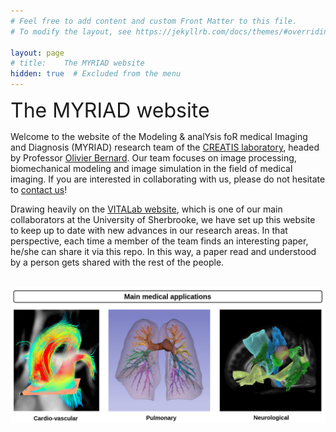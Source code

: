 ```yaml
---
# Feel free to add content and custom Front Matter to this file.
# To modify the layout, see https://jekyllrb.com/docs/themes/#overriding-theme-defaults

layout:	page
# title:	The MYRIAD website
hidden:	true  # Excluded from the menu
---
```


<!-- -->

<style>
    li {
        margin-bottom: 0.7rem; /* This will make the lists easier to read. */
    }
    .center 
    {
	display: block;
	margin-left: auto;
	margin-right: auto;	
    }
}
</style>


<font size="6">The MYRIAD website</font> <br />


Welcome to the website of the Modeling & analYsis foR medical Imaging and Diagnosis (MYRIAD) research team of the [CREATIS laboratory](https://www.creatis.insa-lyon.fr/site7/en), headed by Professor [Olivier Bernard](https://www.creatis.insa-lyon.fr/~bernard/). Our team focuses on image processing, biomechanical modeling and image simulation in the field of medical imaging. If you are interested in collaborating with us, please do not hesitate to [contact us](mailto:olivier.bernard@creatis.insa-lyon.fr)!

Drawing heavily on the [VITALab website](https://vitalab.github.io/), which is one of our main collaborators at the University of Sherbrooke, we have set up this website to keep up to date with new advances in our research areas. In that perspective, each time a member of the team finds an interesting paper, he/she can share it via this repo. In this way, a paper read and understood by a person gets shared with the rest of the people.

<br />
<img src="images/myriad_2.jpg" width="700" class="center" />
